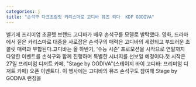 ```yaml
---
categories: j
title: "손석구 다크초컬릿 카리스마로 고디바 뮤즈 되다  KDF GODIVA"
---
```

벨기에 프리미엄 초콜렛 브랜드 고디바가 배우 손석구를 모델로 발탁했다. 영화, 드라마에서 짙은 카리스마로 대중을 사로잡은 손석구의 매력은 고디바의 세련되고 부드러운 초콜릿 매력과 부합된다.고디바는 올 하반기, ‘수능 시즌’ 프로모션을 시작으로 연말까지 다양한 이벤트를 손석구와 함께 진행하며 특별한 시너지를 선보일 예정이다.첫 시작은 27일 프리미엄 디저트 카페, "Stage by GODIVA"(스테이지 바이 고디바: 프리미엄 디저트 카페) 오픈 이벤트다. 이 행사에는 고디바의 뮤즈 손석구도 참여해 Stage by GODIVA 런칭을